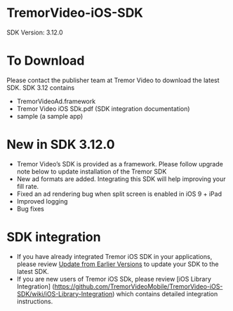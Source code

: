 # TremorVideo-iOS-SDK
SDK Version: 3.12.0

# To Download
Please contact the publisher team at Tremor Video to download the latest SDK. SDK 3.12 contains
- TremorVideoAd.framework
- Tremor Video iOS SDk.pdf (SDK integration documentation)
- sample (a sample app)

# New in SDK 3.12.0
- Tremor Video’s SDK is provided as a framework. Please follow upgrade note below to update installation of the Tremor SDK
- New ad formats are added. Integrating this SDK will help improving your fill rate.
- Fixed an ad rendering bug when split screen is enabled in iOS 9 + iPad
- Improved logging
- Bug fixes

# SDK integration
- If you have already integrated Tremor iOS SDK in your applications, please review [Update from Earlier Versions](https://github.com/TremorVideoMobile/TremorVideo-iOS-SDK/wiki/Updating-from-Earlier-Versions) to update your SDK to the latest SDK.
- If you are new users of Tremor iOS SDk, please review [iOS Library Integration] (https://github.com/TremorVideoMobile/TremorVideo-iOS-SDK/wiki/iOS-Library-Integration) which contains detailed integration instructions.
